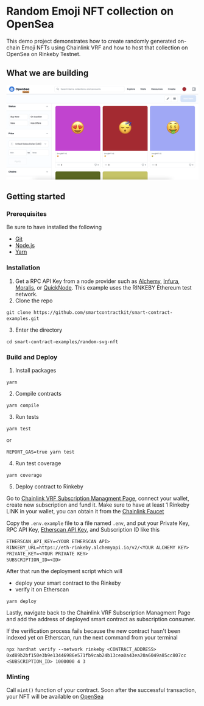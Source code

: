 # Random Emoji NFT collection on OpenSea

This demo project demonstrates how to create randomly generated on-chain Emoji NFTs using Chainlink VRF and how to host that collection on OpenSea on Rinkeby Testnet.

## What we are building

![demo](demo.png)

## Getting started

### Prerequisites

Be sure to have installed the following

- [Git](https://git-scm.com/book/en/v2/Getting-Started-Installing-Git)
- [Node.js](https://nodejs.org/en/download/)
- [Yarn](https://yarnpkg.com/getting-started/install)

### Installation

1. Get a RPC API Key from a node provider such as [Alchemy](https://www.alchemy.com/), [Infura](https://infura.io/), [Moralis](https://moralis.io/), or [QuickNode](https://www.quicknode.com/). This example uses the RINKEBY Ethereum test network.
2. Clone the repo

```
git clone https://github.com/smartcontractkit/smart-contract-examples.git
```

3. Enter the directory

```
cd smart-contract-examples/random-svg-nft
```

### Build and Deploy

1. Install packages

```shell
yarn
```

2. Compile contracts

```shell
yarn compile
```

3. Run tests

```shell
yarn test
```

or

```shell
REPORT_GAS=true yarn test
```

4. Run test coverage

```shell
yarn coverage
```

5. Deploy contract to Rinkeby

Go to [Chainlink VRF Subscription Managment Page](https://vrf.chain.link/), connect your wallet, create new subscription and fund it. Make sure to have at least 1 Rinkeby LINK in your wallet, you can obtain it from the [Chainlink Faucet](https://faucets.chain.link/arbitrum-rinkeby)

Copy the `.env.example` file to a file named `.env`, and put your Private Key, RPC API Key, [Etherscan API Key](https://etherscan.io/apis), and Subscription ID like this

```shell
ETHERSCAN_API_KEY=<YOUR ETHERSCAN API>
RINKEBY_URL=https://eth-rinkeby.alchemyapi.io/v2/<YOUR ALCHEMY KEY>
PRIVATE_KEY=<YOUR PRIVATE KEY>
SUBSCRIPTION_ID=<ID>
```

After that run the deployment script which will

- deploy your smart contract to the Rinkeby
- verify it on Etherscan

```shell
yarn deploy
```

Lastly, navigate back to the Chainlink VRF Subscription Managment Page and add the address of deployed smart contract as subscription consumer.

If the verification process fails because the new contract hasn't been indexed yet on Etherscan, run the next command from your terminal

```shell
npx hardhat verify --network rinkeby <CONTRACT_ADDRESS> 0xd89b2bf150e3b9e13446986e571fb9cab24b13cea0a43ea20a6049a85cc807cc <SUBSCRIPTION_ID> 1000000 4 3
```

### Minting

Call `mint()` function of your contract. Soon after the successful transaction, your NFT will be available on [OpenSea](https://testnets.opensea.io/)
